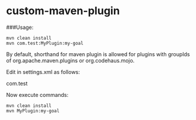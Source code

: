# custom-maven-plugin

###Usage:

```
mvn clean install
mvn com.test:MyPlugin:my-goal
```

By default, shorthand for maven plugin is allowed for plugins with groupIds of org.apache.maven.plugins or org.codehaus.mojo. 

Edit <pluginGroups> in settings.xml as follows:

 <pluginGroups>
        <pluginGroup>com.test</pluginGroup>
 </pluginGroups>
 
Now execute commands:

```
mvn clean install
mvn MyPlugin:my-goal
```
